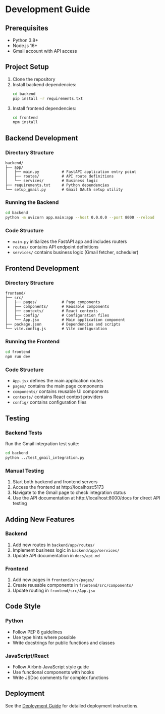 # Development Guide

## Prerequisites

- Python 3.8+
- Node.js 16+
- Gmail account with API access

## Project Setup

1. Clone the repository
2. Install backend dependencies:
   ```bash
   cd backend
   pip install -r requirements.txt
   ```
3. Install frontend dependencies:
   ```bash
   cd frontend
   npm install
   ```

## Backend Development

### Directory Structure
```
backend/
├── app/
│   ├── main.py          # FastAPI application entry point
│   ├── routes/          # API route definitions
│   └── services/        # Business logic
├── requirements.txt     # Python dependencies
└── setup_gmail.py       # Gmail OAuth setup utility
```

### Running the Backend
```bash
cd backend
python -m uvicorn app.main:app --host 0.0.0.0 --port 8000 --reload
```

### Code Structure
- `main.py` initializes the FastAPI app and includes routers
- `routes/` contains API endpoint definitions
- `services/` contains business logic (Gmail fetcher, scheduler)

## Frontend Development

### Directory Structure
```
frontend/
├── src/
│   ├── pages/           # Page components
│   ├── components/      # Reusable components
│   ├── contexts/        # React contexts
│   ├── config/          # Configuration files
│   └── App.jsx          # Main application component
├── package.json         # Dependencies and scripts
└── vite.config.js       # Vite configuration
```

### Running the Frontend
```bash
cd frontend
npm run dev
```

### Code Structure
- `App.jsx` defines the main application routes
- `pages/` contains the main page components
- `components/` contains reusable UI components
- `contexts/` contains React context providers
- `config/` contains configuration files

## Testing

### Backend Tests
Run the Gmail integration test suite:
```bash
cd backend
python ../test_gmail_integration.py
```

### Manual Testing
1. Start both backend and frontend servers
2. Access the frontend at http://localhost:5173
3. Navigate to the Gmail page to check integration status
4. Use the API documentation at http://localhost:8000/docs for direct API testing

## Adding New Features

### Backend
1. Add new routes in `backend/app/routes/`
2. Implement business logic in `backend/app/services/`
3. Update API documentation in `docs/api.md`

### Frontend
1. Add new pages in `frontend/src/pages/`
2. Create reusable components in `frontend/src/components/`
3. Update routing in `frontend/src/App.jsx`

## Code Style

### Python
- Follow PEP 8 guidelines
- Use type hints where possible
- Write docstrings for public functions and classes

### JavaScript/React
- Follow Airbnb JavaScript style guide
- Use functional components with hooks
- Write JSDoc comments for complex functions

## Deployment

See the [Deployment Guide](deployment.md) for detailed deployment instructions.